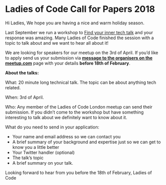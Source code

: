 # Ladies of Code Call for Papers 2018 


Hi Ladies,
We hope you are having a nice and warm holiday season.

Last September we run a workshop to [Find your inner tech talk](https://www.meetup.com/Ladies-of-Code-UK/events/242349534) and your response was amazing. Many Ladies of Code finished the session with a topic to talk about and we want to hear all about it! 

We are looking for speakers for our meetup on the 3rd of April. If you’d like to apply send us your submission via **[message to the organisers on the meetup.com](https://www.meetup.com/Ladies-of-Code-UK/members/?op=leaders)** page with your details **before 18th of February**.

**About the talks:**

What: 20 minute long technical talk. The topic can be about anything tech related.

When: 3rd of April.

Who: Any member of the Ladies of Code London meetup can send their submission. If you didn’t come to the workshop but have something interesting to talk about we definitely want to know about it.



What do you need to send in your application:
* Your name and email address so we can contact you
* A brief summary of your background and expertise just so we can get to know you a little better
* Your Twitter handler (optional) 
* The talk’s topic
* A brief summary on your talk.




Looking forward to hear from you before the 18th of February,
Ladies of Code
